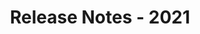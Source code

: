 ﻿---
title: Release Notes - 2021
description: "Release Notes - 2021 – learn about the latest updates and fixes."
type: docs
weight: 5
url: /reportingservices/release-notes-2021/
---
